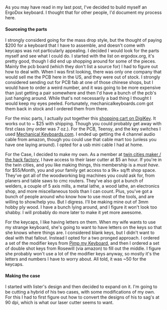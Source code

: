 As you may have read in my last post, I've decided to build myself an ErgoDox keyboard. I thought that for other people, I'd document my process here.

#### Sourceing the parts
I strongly considerd going for the mass drop style, but the thought of paying $200 for a keyboard that I have to assemble, and doesn't come with keycaps was not particularly appealing. I decided I would look for the parts myself and see what I could do. I started with the list on ergodox.org, it's pretty good, though I did end up shopping around for some of the pieces. Mainly the pcb board (which they don't list a source for) I had to figure out how to deal with. When I was first looking, there was only one company that would sell me the PCB here in the US, and they were out of stock. I strongly considered sending out for PCB fab at one of those chinese shops, but I would have to order a weird number, and it was going to be more expensive than just getting a pair somewhere and then I'd have a bunch of the pcb's just hanging around. While that's not necessarily a bad thing I thought I would keep my eyes peeled.  Fortunately, mechanicalkeyboards.com got them back in stock and I ordered them from there.

For the misc parts, I actually put together this [shopping cart on DigiKey](http://www.digikey.com/short/vjnq5). It works out to ~ $25 with shipping. Though you could probably get away with first class (my order was 7 oz.). For the PCB, Teensy, and the key switches I used [Mechanical Keyboards.com](http://mechanicalkeyboards.com/). I ended up getting the 4 channel audio cable from amazon, though you could use that cable mart too (unless you have one laying around). I opted for a usb mini cable I had at home. 

For the Case, I decided to make my own. As a member at [twin cities maker / the hack factory](http://www.tcmaker.org), I have access to their laser cutter at $5 an hour. If you're in the twin cities, and you like making things, this membership is a *must have*. for $55/Month, you and your family get access to a 9k+ sq/ft shop space. They've got all of the woodworking big machines you could ask for, from planers and table saws to cmc routers. They've also got a bunch of welders, a couple of 5 axis mills, a metal lathe, a wood lathe, an electronics shop, and more miscellaneous tools than I can count. Plus, you've got a bunch of people around who know how to use most of the tools, and are willing to show/help you. But I digress. I'll be making mine out of 3mm hobby ply wood. I have a bunch lying around, and I figure it won't look too shabby. I will probably do more later to make it yet more awesome.

For the keycaps, I like having letters on them. When my wife wants to use my strange keyboard, she's going to want to have letters on the keys so that she knows where things are. I considered blank keys, but I didn't want to deal with that fallout. Instead I opted for a two pronged approach. I ordered a set of the modifier keys from [Pimp my Keyboard](http://keyshop.pimpmykeyboard.com/products/full-keysets/dsa-blank-sets-1), and then I ordered a set of double shot keys from Rosewill (via amazon) to fill out the middle. I figure she probably won't use a lot of the modifier keys anyway, so mostly it's the letters and numbers I have to worry about. All told, it was ~50 for the keycaps.

#### Making the case
I started with lister's design and then decided to expand on it. I'm going to be cutting a hybrid of his two cases, with some modifications of my own. For this I had to first figure out how to convert the designs of his to sag's at 90 dpi, which is what our laser cutter seems to want.